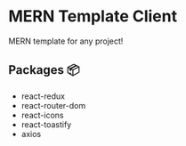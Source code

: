 # MERN Template Client
MERN template for any project!

## Packages 📦
- react-redux
- react-router-dom
- react-icons
- react-toastify
- axios